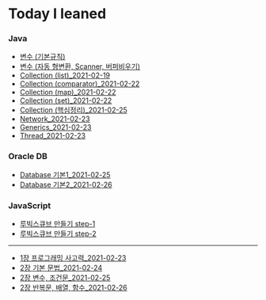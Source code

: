 # Today I leaned

### Java

- [변수 (기본규칙)](https://calvin9150.tistory.com/4)
- [변수 (자동 형변환, Scanner, 버퍼비우기)](https://calvin9150.tistory.com/5)
- [Collection (list)\_2021-02-19](<https://github.com/calvin9150/TIL/blob/main/JAVA/Collection(list)_20210219.md>)
- [Collection (comparator)\_2021-02-22](<https://github.com/calvin9150/TIL/blob/main/JAVA/Collection(comparator)_20210222.md>)
- [Collection (map)\_2021-02-22](<https://github.com/calvin9150/TIL/blob/main/JAVA/Collection(map)_20210222.md>)
- [Collection (set)\_2021-02-22](<https://github.com/calvin9150/TIL/blob/main/JAVA/Collection(set)_20210222.md>)
- [Collection (핵심정리)\_2021-02-25](https://calvin9150.tistory.com/30)
- [Network_2021-02-23](https://calvin9150.tistory.com/24?category=1179588)
- [Generics_2021-02-23](https://calvin9150.tistory.com/22?category=1179588)
- [Thread_2021-02-23](https://calvin9150.tistory.com/23?category=1179588)

### Oracle DB

- [Database 기본1_2021-02-25](https://calvin9150.tistory.com/31)
- [Database 기본2_2021-02-26](https://calvin9150.tistory.com/35)

### JavaScript

- [루빅스큐브 만들기 step-1](https://github.com/calvin9150/codeSquadTest/tree/step-1)
- [루빅스큐브 만들기 step-2](https://github.com/calvin9150/codeSquadTest/tree/step-2)

---

- [1장 프로그래밍 사고력\_2021-02-23](https://calvin9150.tistory.com/28)
- [2장 기본 문법\_2021-02-24](https://calvin9150.tistory.com/29)
- [2장 변수, 조건문\_2021-02-25](https://calvin9150.tistory.com/33?category=1187638)
- [2장 반복문, 배열, 함수\_2021-02-26](https://calvin9150.tistory.com/34)
